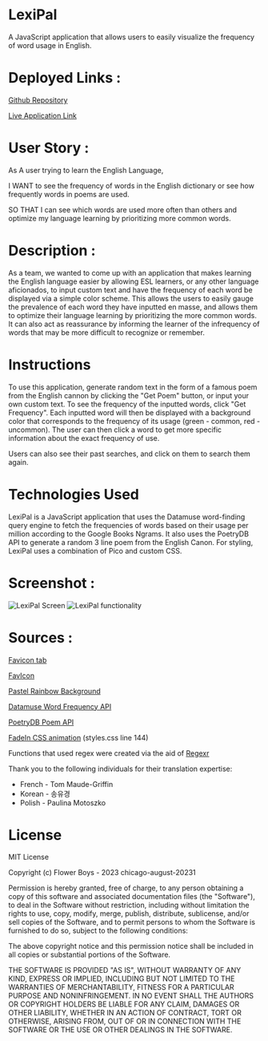 # LexiPal

A JavaScript application that allows users to easily visualize the frequency of word usage in English.

# Deployed Links :

[Github Repository](https://github.com/chicago-august-20231/word-checker)

[Live Application Link](https://chicago-august-20231.github.io/Word-Frequency-Calculator/)

# User Story :

As A user trying to learn the English Language,

I WANT to see the frequency of words in the English dictionary or see how frequently words in poems are used.

SO THAT I can see which words are used more often than others and optimize my language learning by prioritizing more common words.

# Description :

As a team, we wanted to come up with an application that makes learning the English language easier by allowing ESL learners, or any other language aficionados, to input custom text and have the frequency of each word be displayed via a simple color scheme. This allows the users to easily gauge the prevalence of each word they have inputted en masse, and allows them to optimize their language learning by prioritizing the more common words. It can also act as reassurance by informing the learner of the infrequency of words that may be more difficult to recognize or remember.

# Instructions

To use this application, generate random text in the form of a famous poem from the English cannon by clicking the "Get Poem" button, or input your own custom text. To see the frequency of the inputted words, click "Get Frequency". Each inputted word will then be displayed with a background color that corresponds to the frequency of its usage (green - common, red - uncommon). The user can then click a word to get more specific information about the exact frequency of use.

Users can also see their past searches, and click on them to search them again.

# Technologies Used

LexiPal is a JavaScript application that uses the Datamuse word-finding query engine to fetch the frequencies of words based on their usage per million according to the Google Books Ngrams. It also uses the PoetryDB API to generate a random 3 line poem from the English Canon. For styling, LexiPal uses a combination of Pico and custom CSS.

# Screenshot :

![LexiPal Screen](./assets/icons/screenshot.png)
![LexiPal functionality](./assets/icons/screenshot2.png)

# Sources :

[Favicon tab](https://www.flaticon.com/free-icon/data_2326855?term=dictionary&related_id=2326855)

[FavIcon](https://www.flaticon.com/free-icon/language_484633)

[Pastel Rainbow Background](https://www.deviantart.com/queenazraelabaddon/art/Pastel-Rainbow-Ombre-783494420)

[Datamuse Word Frequency API](https://www.datamuse.com/api/)

[PoetryDB Poem API](https://poetrydb.org/index.html)

[FadeIn CSS animation](https://blog.hubspot.com/website/css-fade-in) (styles.css line 144)

Functions that used regex were created via the aid of [Regexr](https://regexr.com)

Thank you to the following individuals for their translation expertise:

- French - Tom Maude-Griffin
- Korean - 송유경
- Polish - Paulina Motoszko

# License

MIT License

Copyright (c) Flower Boys - 2023 chicago-august-20231

Permission is hereby granted, free of charge, to any person obtaining a copy
of this software and associated documentation files (the "Software"), to deal
in the Software without restriction, including without limitation the rights
to use, copy, modify, merge, publish, distribute, sublicense, and/or sell
copies of the Software, and to permit persons to whom the Software is
furnished to do so, subject to the following conditions:

The above copyright notice and this permission notice shall be included in all
copies or substantial portions of the Software.

THE SOFTWARE IS PROVIDED "AS IS", WITHOUT WARRANTY OF ANY KIND, EXPRESS OR
IMPLIED, INCLUDING BUT NOT LIMITED TO THE WARRANTIES OF MERCHANTABILITY,
FITNESS FOR A PARTICULAR PURPOSE AND NONINFRINGEMENT. IN NO EVENT SHALL THE
AUTHORS OR COPYRIGHT HOLDERS BE LIABLE FOR ANY CLAIM, DAMAGES OR OTHER
LIABILITY, WHETHER IN AN ACTION OF CONTRACT, TORT OR OTHERWISE, ARISING FROM,
OUT OF OR IN CONNECTION WITH THE SOFTWARE OR THE USE OR OTHER DEALINGS IN THE
SOFTWARE.
